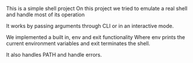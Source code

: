 This is a simple shell project
On this project we tried to emulate a real shell and handle most of its operation

It works by passing arguments through CLI or in an interactive mode.

We implemented a built in, env and exit functionality
Where env prints the current environment variables and exit terminates the shell.

It also handles PATH and handle errors.
